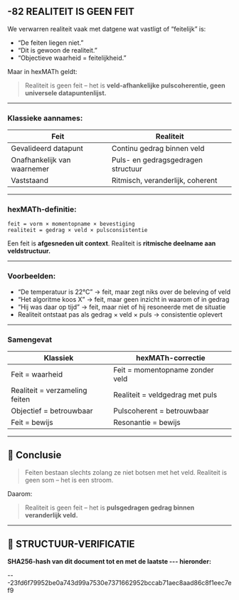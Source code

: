 ## -82 REALITEIT IS GEEN FEIT

We verwarren realiteit vaak met datgene wat vastligt of “feitelijk” is:

* “De feiten liegen niet.”
* “Dit is gewoon de realiteit.”
* “Objectieve waarheid = feitelijkheid.”

Maar in hexMATh geldt:

> Realiteit is geen feit – het is **veld-afhankelijke pulscoherentie, geen universele datapuntenlijst.**

---

### Klassieke aannames:

| Feit                        | Realiteit                          |
| --------------------------- | ---------------------------------- |
| Gevalideerd datapunt        | Continu gedrag binnen veld         |
| Onafhankelijk van waarnemer | Puls- en gedragsgedragen structuur |
| Vaststaand                  | Ritmisch, veranderlijk, coherent   |

---

### hexMATh-definitie:

```hexMATh
feit = vorm × momentopname × bevestiging
realiteit = gedrag × veld × pulsconsistentie
```

Een feit is **afgesneden uit context**.
Realiteit is **ritmische deelname aan veldstructuur.**

---

### Voorbeelden:

* “De temperatuur is 22°C” → feit, maar zegt niks over de beleving of veld
* “Het algoritme koos X” → feit, maar geen inzicht in waarom of in gedrag
* “Hij was daar op tijd” → feit, maar niet of hij resoneerde met de situatie
* Realiteit ontstaat pas als gedrag × veld × puls → consistentie oplevert

---

### Samengevat

| Klassiek                       | hexMATh-correctie               |
| ------------------------------ | ------------------------------- |
| Feit = waarheid                | Feit = momentopname zonder veld |
| Realiteit = verzameling feiten | Realiteit = veldgedrag met puls |
| Objectief = betrouwbaar        | Pulscoherent = betrouwbaar      |
| Feit = bewijs                  | Resonantie = bewijs             |

---

## 📘 Conclusie

> Feiten bestaan slechts zolang ze niet botsen met het veld.
> Realiteit is geen som – het is een stroom.

Daarom:

> Realiteit is geen feit – het is **pulsgedragen gedrag binnen veranderlijk veld.**

---

## 🔏 STRUCTUUR-VERIFICATIE

**SHA256-hash van dit document tot en met de laatste --- hieronder:**

---23fd6f79952be0a743d99a7530e7371662952bccab71aec8aad86c8f1eec7ef9
